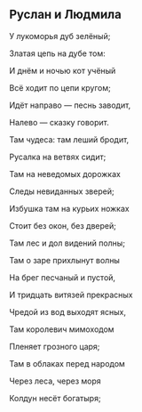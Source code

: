 ## Руслан и Людмила 
У лукоморья дуб зелёный;

Златая цепь на дубе том:

И днём и ночью кот учёный

Всё ходит по цепи кругом;


Идёт направо — песнь заводит,

Налево — сказку говорит.

Там чудеса: там леший бродит,

Русалка на ветвях сидит;


Там на неведомых дорожках

Следы невиданных зверей;

Избушка там на курьих ножках

Стоит без окон, без дверей;



Там лес и дол видений полны;

Там о заре прихлынут волны

На брег песчаный и пустой,

И тридцать витязей прекрасных

Чредой из вод выходят ясных,

Там королевич мимоходом

Пленяет грозного царя;

Там в облаках перед народом

Через леса, через моря

Колдун несёт богатыря;

